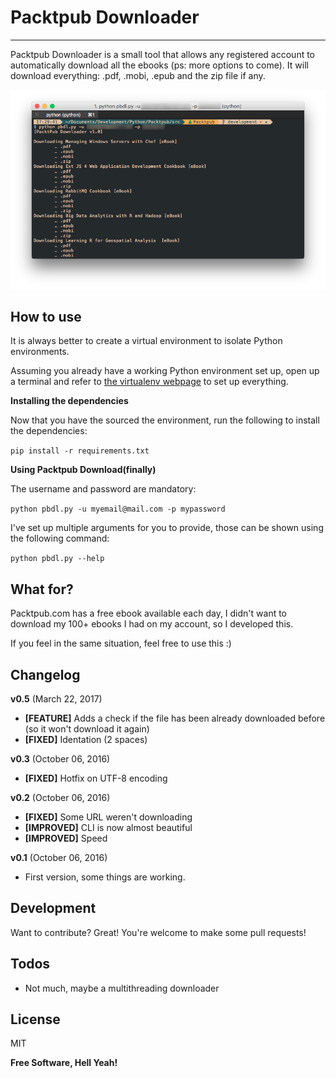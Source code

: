 # Packtpub Downloader
----

Packtpub Downloader is a small tool that allows any registered account to automatically download all the ebooks (ps: more options to come).
It will download everything: .pdf, .mobi, .epub and the zip file if any.

![Packpub Downloader screenshot](screenshot.png?raw=true "Screenshot")

## How to use

It is always better to create a virtual environment to isolate Python environments. 

Assuming you already have a working Python environment set up, open up a terminal and refer to [the virtualenv webpage][virtualenv rtd] to set up everything.

**Installing the dependencies**

Now that you have the sourced the environment, run the following to install the dependencies:

`pip install -r requirements.txt`

**Using Packtpub Download(finally)**

The username and password are mandatory:

`python pbdl.py -u myemail@mail.com -p mypassword`

I've set up multiple arguments for you to provide, those can be shown using the following command:

`python pbdl.py --help`

## What for?

Packtpub.com has a free ebook available each day, I didn't want to download my 100+ ebooks I had on my account, so I developed this.

If you feel in the same situation, feel free to use this :)

## Changelog

**v0.5** (March 22, 2017)

* **[FEATURE]** Adds a check if the file has been already downloaded before (so it won't download it again)
* **[FIXED]** Identation (2 spaces)

**v0.3** (October 06, 2016)

* **[FIXED]** Hotfix on UTF-8 encoding

**v0.2** (October 06, 2016)

* **[FIXED]** Some URL weren't downloading
* **[IMPROVED]** CLI is now almost beautiful
* **[IMPROVED]** Speed

**v0.1** (October 06, 2016)

* First version, some things are working.

## Development

Want to contribute? Great! You're welcome to make some pull requests!

## Todos

 - Not much, maybe a multithreading downloader

License
----
MIT


**Free Software, Hell Yeah!**

[virtualenv rtd]: <https://virtualenv.pypa.io/en/stable/>